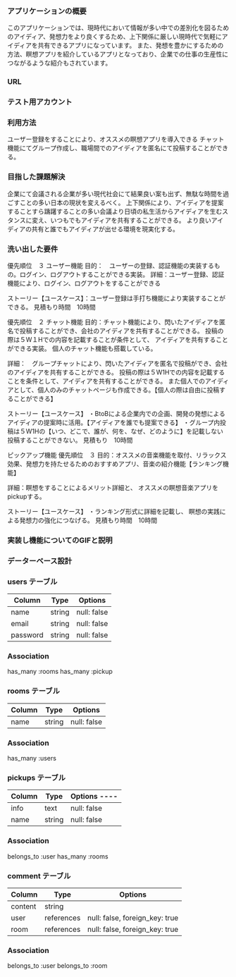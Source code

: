 ### アプリケーションの概要
このアプリケーションでは、現時代において情報が多い中での差別化を図るためのアイディア、発想力をより良くするため、上下関係に厳しい現時代で気軽にアイディアを共有できるアプリになっています。
また、発想を豊かにするための方法、瞑想アプリを紹介しているアプリとなっており、企業での仕事の生産性につながるような紹介もされています。
### URL
### テスト用アカウント
### 利用方法
ユーザー登録をすることにより、オススメの瞑想アプリを導入できる
チャット機能にてグループ作成し、職場間でのアイディアを匿名にて投稿することができる。
### 目指した課題解決
企業にて会議される企業が多い現代社会にて結果良い案も出ず、無駄な時間を過ごすことの多い日本の現状を変えるべく。
上下関係により、アイディアを提案することすら躊躇することの多い会議より日頃の私生活からアイディアを生むスタンスに変え、いつもでもアイディアを共有することができる。
より良いアイディアの共有と誰でもアイディアが出せる環境を現実化する。
### 洗い出した要件
優先順位　３
ユーザー機能
目的：　ユーザーの登録、認証機能の実装するもの。ログイン、ログアウトすることができる実装。
詳細：ユーザー登録、認証機能により、ログイン、ログアウトをすることができる

ストーリー【ユースケース】：ユーザー登録は手打ち機能により実装することができる。
見積もり時間　10時間

優先順位　２
チャット機能
目的：チャット機能により、閃いたアイディアを匿名で投稿することができ、会社のアイディアを共有することができる。
投稿の際は５W１Hでの内容を記載することが条件として、
アイディアを共有することができる実装。
個人のチャット機能も搭載している。

詳細：　グループチャットにより、閃いたアイディアを匿名で投稿ができ、会社のアイディアを共有することができる。
投稿の際は５W1Hでの内容を記載することを条件として、アイディアを共有することができる。
また個人でのアイディアとして、個人のみのチャットページも作成できる。【個人の際は自由に投稿することができる】

ストーリー【ユースケース】
・BtoBによる企業内での企画、開発の発想によるアイディアの提案時に活用。【アイディアを誰でも提案できる】
・グループ内投稿は５W1Hの【いつ、どこで、誰が、何を、なぜ、どのように】を記載しない投稿することができない。
見積もり　10時間


ピックアップ機能
優先順位　３
目的：オススメの音楽機能を取付、リラックス効果、発想力を持たせるためのおすすめアプリ、音楽の紹介機能【ランキング機能】

詳細：瞑想をすることによるメリット詳細と、
オススメの瞑想音楽アプリをpickupする。

ストーリー【ユースケース】
・ランキング形式に詳細を記載し、
瞑想の実践による発想力の強化につなげる。
見積もり時間　10時間

### 実装し機能についてのGIFと説明
### データーベース設計
### users テーブル

| Column   | Type   | Options     |
| -------- | ------ | ----------- |
| name     | string | null: false |
| email    | string | null: false |
| password | string | null: false |

### Association
has_many :rooms
has_many :pickup

### rooms テーブル

| Column | Type   | Options     |
| ------ | ------ | ----------- |
|  name  | string | null: false |

### Association

has_many :users


### pickups テーブル

| Column | Type       | Options ----|
| ------ | ---------- | ------------|
|  info  |  text      | null: false |
|  name  |  string    | null: false |

### Association

belongs_to :user
has_many :rooms


### comment テーブル
| Column  | Type       | Options                        |
| ------- | ---------- | ------------------------------ |
| content | string     |                                |
| user    | references | null: false, foreign_key: true |
| room    | references | null: false, foreign_key: true |

### Association

belongs_to :user
belongs_to :room

